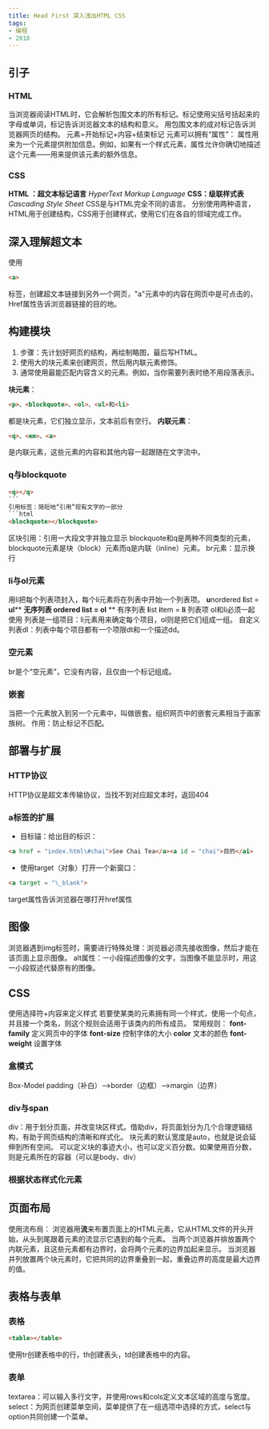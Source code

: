 ```yaml
---
title: Head First 深入浅出HTML CSS
tags:
- 编程
- 2018
---
```

## 引子
### HTML
当浏览器阅读HTML时，它会解析包围文本的所有标记。标记使用尖括号括起来的字母或单词，标记告诉浏览器文本的结构和意义。
用包围文本的成对标记告诉浏览器网页的结构。
元素=开始标记+内容+结束标记
元素可以拥有“属性”：
属性用来为一个元素提供附加信息。例如，如果有一个样式元素，属性允许你确切地描述这个元素——用来提供该元素的额外信息。
### CSS
**HTML ：超文本标记语言** *HyperText Markup Language*
**CSS：级联样式表** *Cascading Style Sheet*
CSS是与HTML完全不同的语言。
分别使用两种语言，HTML用于创建结构，CSS用于创建样式，使用它们在各自的领域完成工作。
## 深入理解超文本
使用
```html
<a>
```
标签，创建超文本链接到另外一个网页，"a"元素中的内容在网页中是可点击的，Href属性告诉浏览器链接的目的地。
## 构建模块
1.  步骤：先计划好网页的结构，再绘制略图，最后写HTML。
2.  使用大的块元素来创建网页，然后用内联元素修饰。
3.  通常使用最能匹配内容含义的元素。例如，当你需要列表时绝不用段落表示。

**块元素**：
```html
<p>、<blockquote>、<ol>、<ul>和<li>
```
都是块元素，它们独立显示，文本前后有空行。
**内联元素**：
```html
<q>、<em>、<a>
```
是内联元素，这些元素的内容和其他内容一起跟随在文字流中。
### q与blockquote
```html
<q></q>
``` 
引用标签：简短地“引用”现有文字的一部分
```html
<blockquote></blockquote>
```
区块引用：引用一大段文字并独立显示
blockquote和q是两种不同类型的元素，blockquote元素是块（block）元素而q是内联（inline）元素。
br元素：显示换行
### li与ol元素
用li把每个列表项封入，每个li元素将在列表中开始一个列表项。
**u**nordered **l**ist = **ul**** **无序列表
**o**rdered **l**ist = **ol**** ** 有序列表
**l**ist **i**tem = **li** 列表项
ol和li必须一起使用
列表是一组项目：li元素用来确定每个项目，ol则是把它们组成一组。
自定义列表dl：列表中每个项目都有一个项限dt和一个描述dd。
### 空元素
br是个“空元素”，它没有内容，且仅由一个标记组成。
### 嵌套
当把一个元素放入到另一个元素中，叫做嵌套。组织网页中的嵌套元素相当于画家族树。
作用：防止标记不匹配。
## 部署与扩展
### HTTP协议
HTTP协议是超文本传输协议，当找不到对应超文本时，返回404
### a标签的扩展
 *  目标锚：给出目的标识：
 ```html
 <a href = "index.html\#chai">See Chai Tea</a><a id = "chai">目的</ai>
 ```
 *  使用target（对象）打开一个新窗口：
 ```html
 <a target = "\_blank">
 ```
target属性告诉浏览器在哪打开href属性
## 图像
浏览器遇到img标签时，需要进行特殊处理：浏览器必须先接收图像，然后才能在该页面上显示图像。
alt属性：一小段描述图像的文字，当图像不能显示时，用这一小段叙述代替原有的图像。
## CSS
使用选择符+内容来定义样式
若要使某类的元素拥有同一个样式，使用一个句点，并且接一个类名，则这个规则会适用于该类内的所有成员。
常用规则：
**font-family** 定义网页中的字体
**font-size** 控制字体的大小
**color** 文本的颜色
**font-weight** 设置字体
### 盒模式
Box-Model
padding（补白）——>border（边框）——>margin（边界）
### div与span
div：用于划分页面，并改变块区样式。借助div，将页面划分为几个合理逻辑结构，有助于网页结构的清晰和样式化。
块元素的默认宽度是auto，也就是说会延伸到所有空间。
可以定义块的事迹大小，也可以定义百分数。如果使用百分数，则是元素所在的容器（可以是body、div）
### 根据状态样式化元素
## 页面布局
使用流布局：
浏览器用**流**来布置页面上的HTML元素，它从HTML文件的开头开始，从头到尾跟着元素的流显示它遇到的每个元素。
当两个浏览器并排放置两个内联元素，且这些元素都有边界时，会将两个元素的边界加起来显示。
当浏览器并列放置两个块元素时，它把共同的边界重叠到一起，重叠边界的高度是最大边界的值。
## 表格与表单
### 表格
```html
<table></table>
```
使用tr创建表格中的行，th创建表头，td创建表格中的内容。
### 表单
textarea：可以输入多行文字，并使用rows和cols定义文本区域的高度与宽度。
select：为网页创建菜单空间，菜单提供了在一组选项中选择的方式，select与option共同创建一个菜单。
